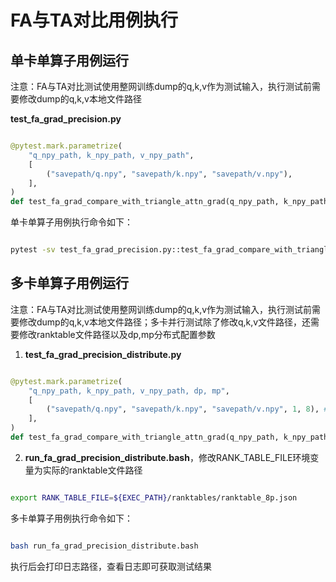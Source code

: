 # FA与TA对比用例执行

## 单卡单算子用例运行
注意：FA与TA对比测试使用整网训练dump的q,k,v作为测试输入，执行测试前需要修改dump的q,k,v本地文件路径

**test_fa_grad_precision.py**
```python

@pytest.mark.parametrize(
    "q_npy_path, k_npy_path, v_npy_path",
    [
        ("savepath/q.npy", "savepath/k.npy", "savepath/v.npy"),
    ],
)
def test_fa_grad_compare_with_triangle_attn_grad(q_npy_path, k_npy_path, v_npy_path):

```

单卡单算子用例执行命令如下：
```bash

pytest -sv test_fa_grad_precision.py::test_fa_grad_compare_with_triangle_attn_grad

```

## 多卡单算子用例运行
注意：FA与TA对比测试使用整网训练dump的q,k,v作为测试输入，执行测试前需要修改dump的q,k,v本地文件路径；多卡并行测试除了修改q,k,v文件路径，还需要修改ranktable文件路径以及dp,mp分布式配置参数

1. **test_fa_grad_precision_distribute.py**
```python

@pytest.mark.parametrize(
    "q_npy_path, k_npy_path, v_npy_path, dp, mp",
    [
        ("savepath/q.npy", "savepath/k.npy", "savepath/v.npy", 1, 8), # 按实际情况修改
    ],
)
def test_fa_grad_compare_with_triangle_attn_grad(q_npy_path, k_npy_path, v_npy_path, dp, mp):


```

2. **run_fa_grad_precision_distribute.bash**，修改RANK_TABLE_FILE环境变量为实际的ranktable文件路径
```bash

export RANK_TABLE_FILE=${EXEC_PATH}/ranktables/ranktable_8p.json

```

多卡单算子用例执行命令如下：
```bash

bash run_fa_grad_precision_distribute.bash

```
执行后会打印日志路径，查看日志即可获取测试结果